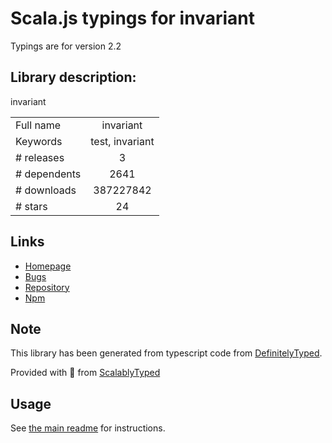 
# Scala.js typings for invariant

Typings are for version 2.2

## Library description:
invariant

|                    |                 |
| ------------------ | :-------------: |
| Full name          | invariant |
| Keywords           | test, invariant |
| # releases         | 3 |
| # dependents       | 2641 |
| # downloads        | 387227842 |
| # stars            | 24 |

## Links
- [Homepage](https://github.com/zertosh/invariant#readme)
- [Bugs](https://github.com/zertosh/invariant/issues)
- [Repository](https://github.com/zertosh/invariant)
- [Npm](https://www.npmjs.com/package/invariant)
    


## Note
This library has been generated from typescript code from [DefinitelyTyped](https://definitelytyped.org).

Provided with :purple_heart: from [ScalablyTyped](https://github.com/oyvindberg/ScalablyTyped)

## Usage
See [the main readme](../../readme.md) for instructions.


